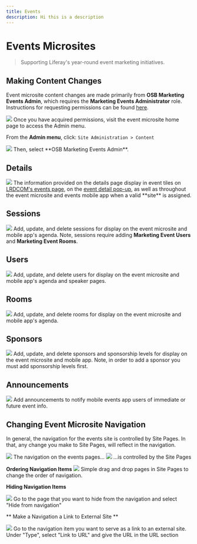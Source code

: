 ```yaml
---
title: Events
description: Hi this is a description
---
```


# Events Microsites
> Supporting Liferay's year-round event marketing initiatives.

## Making Content Changes
Event microsite content changes are made primarily from **OSB Marketing Events Admin**, which requires the **Marketing Events Administrator** role. Instructions for requesting permissions can be found <a href="https://liferay.github.io/web-dev-lrdcom/#/docs/General~2Fpermissions#process-for-granting-user-roles">here</a>.

<img src="/images/web/Events/admin-menu.png">
	Once you have acquired permissions, visit the event microsite home page to access the Admin menu.
</img>

From the **Admin menu**, click: `Site Administration > Content`

<img src="/images/web/Events/site-admin-marketing-events-admin.png">
	Then, select **OSB Marketing Events Admin**.
</img>

## Details
<img src="/images/web/Events/marketing-event-tab-details.png">
	The information provided on the details page display in event tiles on <a href="https://www.liferay.com/events?types=1&pastEvents=false" target="_new">LRDCOM's events page</a>, on the <a href="https://www.liferay.com/events?marketingEventId=226942016" target="_new">event detail pop-up</a>, as well as throughout the event microsite and events mobile app when a valid **site** is assigned.
</img>

## Sessions
<img src="/images/web/Events/marketing-event-tab-sessions.png">
	Add, update, and delete sessions for display on the event microsite and mobile app's agenda. Note, sessions require adding <strong>Marketing Event Users</strong> and <strong>Marketing Event Rooms</strong>.
</img>

## Users
<img src="/images/web/Events/marketing-event-tab-users.png">
	Add, update, and delete users for display on the event microsite and mobile app's agenda and speaker pages.
</img>

## Rooms
<img src="/images/web/Events/marketing-event-tab-rooms.png">
	Add, update, and delete rooms for display on the event microsite and mobile app's agenda.
</img>

## Sponsors
<img src="/images/web/Events/marketing-event-tab-sponsors.png">
	Add, update, and delete sponsors and sponsorship levels for display on the event microsite and mobile app. Note, in order to add a sponsor you must add sponsorship levels first.
</img>

## Announcements
<img src="/images/web/Events/marketing-event-tab-announcements.png">
	Add announcements to notify mobile events app users of immediate or future event info.
</img>

## Changing Event Microsite Navigation

In general, the navigation for the events site is controlled by Site Pages. In that, any change you make to Site Pages, will reflect in the navigation.

<img src="/images/web/Events/navigation-1.png">
    The navigation on the events pages...
</img>

<img src="/images/web/Events/navigation-2.png">
    ...is controlled by the Site Pages
</img>

**Ordering Navigation Items**
<img src="/images/web/Events/navigation-reorder.png">
    Simple drag and drop pages in Site Pages to change the order of navigation.
</img>

**Hiding Navigation Items**

<img src="/images/web/Events/navigation-hiding.png">
    Go to the page that you want to hide from the navigation and select "Hide from navigation"
</img>

** Make a Navigation a Link to External Site **

<img src="/images/web/Events/navigation-link.png">
    Go to the navigation item you want to serve as a link to an external site. Under "Type", select "Link to URL" and give the URL in the URL section
</img>